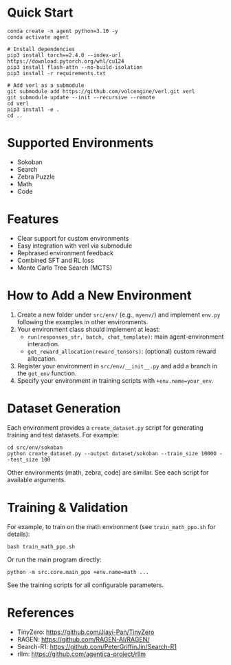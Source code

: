 # Quick Start

```shell
conda create -n agent python=3.10 -y
conda activate agent

# Install dependencies
pip3 install torch==2.4.0 --index-url https://download.pytorch.org/whl/cu124
pip3 install flash-attn --no-build-isolation
pip3 install -r requirements.txt

# Add verl as a submodule
git submodule add https://github.com/volcengine/verl.git verl
git submodule update --init --recursive --remote
cd verl
pip3 install -e .
cd ..
```

# Supported Environments

- Sokoban
- Search
- Zebra Puzzle
- Math
- Code

# Features

- Clear support for custom environments
- Easy integration with verl via submodule
- Rephrased environment feedback
- Combined SFT and RL loss
- Monte Carlo Tree Search (MCTS)

# How to Add a New Environment

1. Create a new folder under `src/env/` (e.g., `myenv/`) and implement `env.py` following the examples in other environments.
2. Your environment class should implement at least:
   - `run(responses_str, batch, chat_template)`: main agent-environment interaction.
   - `get_reward_allocation(reward_tensors)`: (optional) custom reward allocation.
3. Register your environment in `src/env/__init__.py` and add a branch in the `get_env` function.
4. Specify your environment in training scripts with `+env.name=your_env`.

# Dataset Generation

Each environment provides a `create_dataset.py` script for generating training and test datasets. For example:
```shell
cd src/env/sokoban
python create_dataset.py --output dataset/sokoban --train_size 10000 --test_size 100
```
Other environments (math, zebra, code) are similar. See each script for available arguments.

# Training & Validation

For example, to train on the math environment (see `train_math_ppo.sh` for details):
```shell
bash train_math_ppo.sh
```
Or run the main program directly:
```shell
python -m src.core.main_ppo +env.name=math ...
```
See the training scripts for all configurable parameters.


# References
- TinyZero: https://github.com/Jiayi-Pan/TinyZero
- RAGEN: https://github.com/RAGEN-AI/RAGEN/
- Search-R1: https://github.com/PeterGriffinJin/Search-R1
- rllm: https://github.com/agentica-project/rllm
